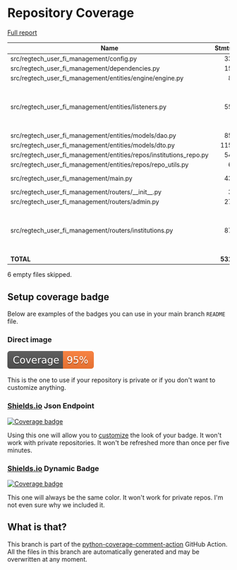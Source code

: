 # Repository Coverage

[Full report](https://htmlpreview.github.io/?https://github.com/cfpb/regtech-user-fi-management/blob/python-coverage-comment-action-data/htmlcov/index.html)

| Name                                                                   |    Stmts |     Miss |   Branch |   BrPart |   Cover |   Missing |
|----------------------------------------------------------------------- | -------: | -------: | -------: | -------: | ------: | --------: |
| src/regtech\_user\_fi\_management/config.py                            |       33 |        0 |        2 |        1 |     97% |    16->20 |
| src/regtech\_user\_fi\_management/dependencies.py                      |       15 |        0 |        4 |        0 |    100% |           |
| src/regtech\_user\_fi\_management/entities/engine/engine.py            |        8 |        0 |        0 |        0 |    100% |           |
| src/regtech\_user\_fi\_management/entities/listeners.py                |       55 |        5 |       24 |        4 |     89% |18->13, 26->13, 40->33, 51->exit, 71-77 |
| src/regtech\_user\_fi\_management/entities/models/dao.py               |       85 |        0 |        2 |        0 |    100% |           |
| src/regtech\_user\_fi\_management/entities/models/dto.py               |      115 |        0 |       12 |        1 |     99% |    89->93 |
| src/regtech\_user\_fi\_management/entities/repos/institutions\_repo.py |       54 |        0 |       12 |        1 |     98% |    68->72 |
| src/regtech\_user\_fi\_management/entities/repos/repo\_utils.py        |        6 |        0 |        0 |        0 |    100% |           |
| src/regtech\_user\_fi\_management/main.py                              |       43 |       11 |        0 |        0 |     74% |32-36, 41-46 |
| src/regtech\_user\_fi\_management/routers/\_\_init\_\_.py              |        3 |        0 |        0 |        0 |    100% |           |
| src/regtech\_user\_fi\_management/routers/admin.py                     |       27 |        0 |        2 |        0 |    100% |           |
| src/regtech\_user\_fi\_management/routers/institutions.py              |       87 |        0 |       18 |        3 |     97% |94->exit, 137->exit, 160->exit |
|                                                              **TOTAL** |  **531** |   **16** |   **76** |   **10** | **96%** |           |

6 empty files skipped.


## Setup coverage badge

Below are examples of the badges you can use in your main branch `README` file.

### Direct image

[![Coverage badge](https://raw.githubusercontent.com/cfpb/regtech-user-fi-management/python-coverage-comment-action-data/badge.svg)](https://htmlpreview.github.io/?https://github.com/cfpb/regtech-user-fi-management/blob/python-coverage-comment-action-data/htmlcov/index.html)

This is the one to use if your repository is private or if you don't want to customize anything.

### [Shields.io](https://shields.io) Json Endpoint

[![Coverage badge](https://img.shields.io/endpoint?url=https://raw.githubusercontent.com/cfpb/regtech-user-fi-management/python-coverage-comment-action-data/endpoint.json)](https://htmlpreview.github.io/?https://github.com/cfpb/regtech-user-fi-management/blob/python-coverage-comment-action-data/htmlcov/index.html)

Using this one will allow you to [customize](https://shields.io/endpoint) the look of your badge.
It won't work with private repositories. It won't be refreshed more than once per five minutes.

### [Shields.io](https://shields.io) Dynamic Badge

[![Coverage badge](https://img.shields.io/badge/dynamic/json?color=brightgreen&label=coverage&query=%24.message&url=https%3A%2F%2Fraw.githubusercontent.com%2Fcfpb%2Fregtech-user-fi-management%2Fpython-coverage-comment-action-data%2Fendpoint.json)](https://htmlpreview.github.io/?https://github.com/cfpb/regtech-user-fi-management/blob/python-coverage-comment-action-data/htmlcov/index.html)

This one will always be the same color. It won't work for private repos. I'm not even sure why we included it.

## What is that?

This branch is part of the
[python-coverage-comment-action](https://github.com/marketplace/actions/python-coverage-comment)
GitHub Action. All the files in this branch are automatically generated and may be
overwritten at any moment.